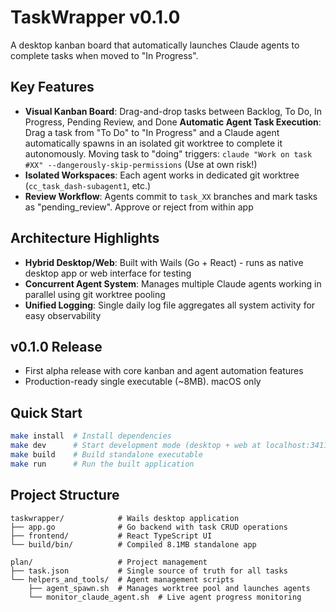 # TaskWrapper v0.1.0

A desktop kanban board that automatically launches Claude agents to complete tasks when moved to "In Progress".

## Key Features

- **Visual Kanban Board**: Drag-and-drop tasks between Backlog, To Do, In Progress, Pending Review, and Done
**Automatic Agent Task Execution**: Drag a task from "To Do" to "In Progress" and a Claude agent automatically spawns in an isolated git worktree to complete it autonomously. Moving task to "doing" triggers: `claude "Work on task #XX" --dangerously-skip-permissions` (Use at own risk!)
- **Isolated Workspaces**: Each agent works in dedicated git worktree (`cc_task_dash-subagent1`, etc.)
- **Review Workflow**: Agents commit to `task_XX` branches and mark tasks as "pending_review". Approve or reject from within app

## Architecture Highlights

- **Hybrid Desktop/Web**: Built with Wails (Go + React) - runs as native desktop app or web interface for testing
- **Concurrent Agent System**: Manages multiple Claude agents working in parallel using git worktree pooling
- **Unified Logging**: Single daily log file aggregates all system activity for easy observability

## v0.1.0 Release
- First alpha release with core kanban and agent automation features
- Production-ready single executable (~8MB). macOS only

## Quick Start

```bash
make install  # Install dependencies
make dev      # Start development mode (desktop + web at localhost:34115)
make build    # Build standalone executable
make run      # Run the built application
```

## Project Structure
```
taskwrapper/            # Wails desktop application
├── app.go              # Go backend with task CRUD operations
├── frontend/           # React TypeScript UI
└── build/bin/          # Compiled 8.1MB standalone app

plan/                   # Project management
├── task.json           # Single source of truth for all tasks
└── helpers_and_tools/  # Agent management scripts
    ├── agent_spawn.sh  # Manages worktree pool and launches agents
    └── monitor_claude_agent.sh  # Live agent progress monitoring
```

